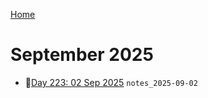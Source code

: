 [Home](../../main.md)

# September 2025


- 📝[Day 223: 02 Sep 2025](./09/notes_2025-09-02.md) `notes_2025-09-02`
